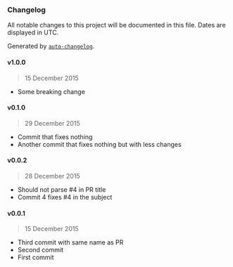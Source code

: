### Changelog
All notable changes to this project will be documented in this file. Dates are displayed in UTC.

Generated by [`auto-changelog`](https://github.com/CookPete/auto-changelog).

#### v1.0.0
> 15 December 2015
- Some breaking change

#### v0.1.0
> 29 December 2015
- Commit that fixes nothing
- Another commit that fixes nothing but with less changes

#### v0.0.2
> 28 December 2015
- Should not parse #4 in PR title
- Commit 4 fixes #4 in the subject

#### v0.0.1
> 15 December 2015
- Third commit with same name as PR
- Second commit
- First commit

